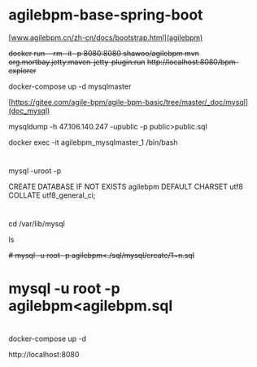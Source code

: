 # agilebpm-base-spring-boot

[www.agilebpm.cn/zh-cn/docs/bootstrap.html](agilebpm)

~~docker run --rm  -it -p 8080:8080 shawoo/agilebpm mvn org.mortbay.jetty:maven-jetty-plugin:run~~
~~http://localhost:8080/bpm-explorer~~

docker-compose up -d mysqlmaster

[https://gitee.com/agile-bpm/agile-bpm-basic/tree/master/_doc/mysql](doc_mysql)

 mysqldump -h 47.106.140.247 -upublic -p public>public.sql

docker exec -it agilebpm_mysqlmaster_1 /bin/bash
#
mysql -uroot -p

CREATE DATABASE IF NOT EXISTS agilebpm DEFAULT CHARSET utf8 COLLATE utf8_general_ci;

#
cd /var/lib/mysql

ls

~~# mysql -u root -p agilebpm<./sql/mysql/create/1~n.sql~~

# mysql -u root -p agilebpm<agilebpm.sql


#
docker-compose up -d

http://localhost:8080
